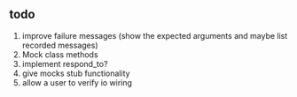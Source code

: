 todo
----

1. improve failure messages (show the expected arguments and maybe list recorded messages)
2. Mock class methods
3. implement respond_to?
4. give mocks stub functionality
5. allow a user to verify io wiring

